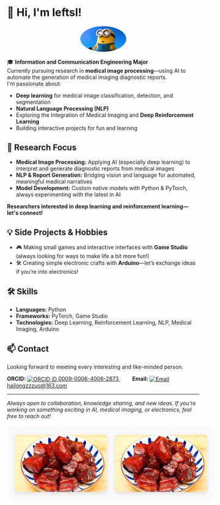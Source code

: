 # 👋 Hi, I'm leftsl!

<!-- 
![小黄人 (1)](https://github.com/user-attachments/assets/b005fe74-0717-4049-9277-acb0b0e19234)
-->

<p align="center">
  <img src="https://github.com/leftsl/leftsl/blob/main/despicable%20me1.jpg" width="120" style="border-radius: 50%;" alt="leftsl's avatar" />
</p>

<!--
Banner Suggestion:
You can create a custom banner using Canva, Figma, or a free tool like https://readme-hero-generator.com/
Recommended size: 1200x400px (or similar 3:1 ratio)
Upload it to your repo or use an external link.
Example:
![Banner](https://your-image-link.com/banner.png)
-->



🎓 **Information and Communication Engineering Major**  
Currently pursuing research in **medical image processing**—using AI to automate the generation of medical imaging diagnostic reports.  
I'm passionate about:

- **Deep learning** for medical image classification, detection, and segmentation  
- **Natural Language Processing (NLP)**
- Exploring the Integration of Medical Imaging and **Deep Reinforcement Learning**
- Building interactive projects for fun and learning

## 🔬 Research Focus

- **Medical Image Processing:** Applying AI (especially deep learning) to interpret and generate diagnostic reports from medical images
- **NLP & Report Generation:** Bridging vision and language for automated, meaningful medical narratives
- **Model Development:** Custom native models with Python & PyTorch, always experimenting with the latest in AI

**Researchers interested in deep learning and reinforcement learning—let's connect!**

## 💡 Side Projects & Hobbies

- 🎮 Making small games and interactive interfaces with **Game Studio** (always looking for ways to make life a bit more fun!)
- 🛠️ Creating simple electronic crafts with **Arduino**—let’s exchange ideas if you’re into electronics!

## 🛠️ Skills

- **Languages:** Python
- **Frameworks:** PyTorch, Game Studio
- **Technologies:** Deep Learning, Reinforcement Learning, NLP, Medical Imaging, Arduino

## 📫 Contact

Looking forward to meeting every interesting and like-minded person.<br>

**ORCID:** 
<a href="https://orcid.org/0009-0006-4006-2873" target="_blank">
  <img src="https://orcid.org/sites/default/files/images/orcid_16x16.png" alt="ORCID iD" width="16" style="vertical-align: middle;">
  0009-0006-4006-2873
</a> &nbsp; &nbsp; &nbsp; &nbsp;
**Email:** 
<a href="https://mail.163.com" target="_blank">
  <img src="https://fonts.gstatic.com/s/i/materialicons/email/v12/24px.svg" alt="Email" width="16" style="vertical-align: middle;">
  hailongzzzuo@163.com
</a>

---

_Always open to collaboration, knowledge sharing, and new ideas. If you’re working on something exciting in AI, medical imaging, or electronics, feel free to reach out!_

<div style="display: flex; gap: 20px; justify-content: center; width: 100%; padding: 20px; background: #f8f9fa; border-radius: 12px; margin: 20px 0;">
<img src="https://github.com/leftsl/leftsl/raw/main/bouilli.jpeg" alt="Left" style="width: 48%; margin: auto; border-radius: 8px; height: 150px; object-fit: cover; box-shadow: 0 4px 8px rgba(0,0,0,0.1);">
<img src="https://github.com/leftsl/leftsl/raw/main/bouilli.jpeg" alt="Right" style="width: 48%; margin: auto; border-radius: 8px; height: 150px; object-fit: cover; box-shadow: 0 4px 8px rgba(0,0,0,0.1);">
</div>

